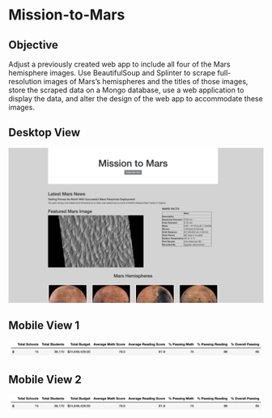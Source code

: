 # Mission-to-Mars

## Objective

Adjust a previously created web app to include all four of the Mars hemisphere images. Use BeautifulSoup and Splinter to scrape full-resolution images of Mars’s hemispheres and the titles of those images, store the scraped data on a Mongo database, use a web application to display the data, and alter the design of the web app to accommodate these images.

## Desktop View
![Desktop_View](https://github.com/PatriciaCB1/Mission-to-Mars/blob/main/M-2-M_dt.png)

## Mobile View 1
![Original_District_Summary1](https://github.com/PatriciaCB1/School_District_Analysis/blob/main/Original_District_Summary1.png)

## Mobile View 2
![Original_District_Summary1](https://github.com/PatriciaCB1/School_District_Analysis/blob/main/Original_District_Summary1.png)
